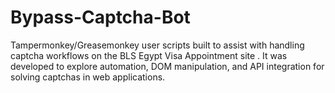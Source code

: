 # Bypass-Captcha-Bot
Tampermonkey/Greasemonkey user scripts built to assist with handling captcha workflows on the BLS Egypt Visa Appointment site . It was developed to explore automation, DOM manipulation, and API integration for solving captchas in web applications.
